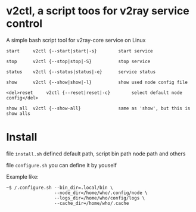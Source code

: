 # v2ctl, a script toos for v2ray service control

A simple bash script tool for v2ray-core service on Linux

```
start     v2ctl {--start|start|-s}        start service

stop      v2ctl {--stop|stop|-S}          stop service

status    v2ctl {--status|status|-e}      service status

show      v2ctl {--show|show|-l}          show used node config file

<del>reset     v2ctl {--reset|reset|-c}        select default node config</del>

show all  v2ctl {--show-all}              same as 'show', but this is show alls
```

# Install

file `install.sh` defined default path, script bin path node path and others

file `configure.sh` you can define it by youself

Example like:
```
~$ /.configure.sh --bin_dir=.local/bin \
                  --node_dir=/home/who/.config/node \
                  --logs_dir=/home/who/config/logs \
                  --cache_dir=/home/who/.cache
